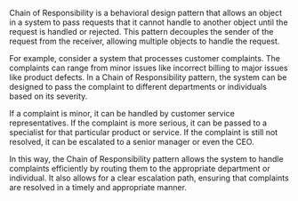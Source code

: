 

Chain of Responsibility is a behavioral design pattern that allows an object in a system to pass requests that it cannot handle to another object until the request is handled or rejected. This pattern decouples the sender of the request from the receiver, allowing multiple objects to handle the request.

For example, consider a system that processes customer complaints. The complaints can range from minor issues like incorrect billing to major issues like product defects. In a Chain of Responsibility pattern, the system can be designed to pass the complaint to different departments or individuals based on its severity.

If a complaint is minor, it can be handled by customer service representatives. If the complaint is more serious, it can be passed to a specialist for that particular product or service. If the complaint is still not resolved, it can be escalated to a senior manager or even the CEO.

In this way, the Chain of Responsibility pattern allows the system to handle complaints efficiently by routing them to the appropriate department or individual. It also allows for a clear escalation path, ensuring that complaints are resolved in a timely and appropriate manner.